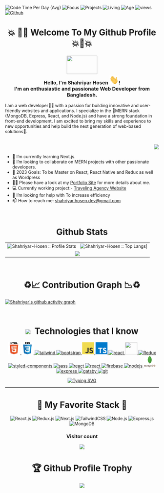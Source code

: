 <!-- Badge -->

![Code Time Per Day (Avg)](http://img.shields.io/badge/Code%20Time%20Per%20Day%20Avg-06%20hrs%2024%20mins-blue)
![Focus](https://img.shields.io/badge/focus-FullStack-critical)
![Projects](https://img.shields.io/badge/projects-30-important)
![Living](https://img.shields.io/badge/living-Natore-3c9)
![Age](https://img.shields.io/badge/age-22-blueviolet)
![views](https://komarev.com/ghpvc/?username=shahriyarhosen&label=Profile%20views&color=0e75b6&style=flat)
[![Github](https://img.shields.io/github/followers/Shahriyar-Hosen?label=Follow&style=social)](https://github.com/Shahriyar-Hosen)&nbsp;

<h1 align="center" >💥 💫💥 Welcome To My Github Profile 💥💫💥</h1>

<!-- === === === === === === === === === === === === === === -->
<!-- ✦✦✦ -->

<div>
  <h3 align="center">
    <!--Bd flag-->
    <img src="https://bestanimations.com/media/bangladesh/1932860375bangladesh-flag-waving-gif-animation-6.gif#.Y7aWtlAZZRY.link" width="100px" height="60px"/> 
    <br/> 
    Hello, I'm Shahriyar Hosen <img src="https://raw.githubusercontent.com/ABSphreak/ABSphreak/master/gifs/Hi.gif" width="30px" height="30px">! 
    <br/> 
    I'm an enthusiastic and passionate Web Developer from Bangladesh.
  </h3>

  <div align="left" text-align= "justify">
    I am a web developer💖✨ with a passion for building innovative and user-friendly websites and applications. I specialize in the 🎯MERN stack (MongoDB, Express, React, and Node.js) and have a strong foundation in front-end development. I am excited to bring my skills and experience to new opportunities and help build the next generation of web-based solutions🚀.
  </div>
  <br />
<div>

<!-- === === === === === === === === === === === === === === -->

<br />

<!-- right side img -->
<img align='right' height='180'  src='https://user-images.githubusercontent.com/113727503/211640671-ad9fe273-eccd-472c-b563-aadbf7410b16.gif'>

<br />

<div>
<!-- left side section -->

- 🎯 I’m currently learning Next.js.
- 👯 I’m looking to collaborate on MERN projects with other passionate developers.
- 🥅 2023 Goals: To be Master on React, React Native and Redux as well as Wordpress
- 🕵️‍♂️ Please have a look at my [Portfolio Site](https://shahriyar-hosen.web.app/) for more details about me.
- 💻 Currently working project:- [Traveling Agency Website](https://traveling-agency.web.app/)
- 🤔 I’m looking for help with To increase efficiency
- 📫 How to reach me: shahriyar.hosen.dev@gmail.com
</div>

<br/>
<!-- === === === === === === Github Stats === === === === === === === === -->

<h1 align="center">Github Stats</h1>

<div align="center">
  <table align="center">
    <tr>
      <td>
        <img
          alt="Shahriyar-Hosen :: Profile Stats"
          src="https://github-readme-stats.vercel.app/api?username=Shahriyar-Hosen&theme=blue-green&amp;show_icons=true&amp;count_private=true&amp;hide_border=true"
        />
      </td>
      <td>
        <img
          alt="Shahriyar-Hosen :: Top Langs]"
          src="https://github-readme-stats.vercel.app/api/top-langs/?username=Shahriyar-Hosen&langs_count=20&theme=blue-green&layout=compact&hide=html"
        />
      </td>
    </tr>
    <tr>
      <td colspan="2" align="center">
        <img
          align="center"
          src="https://github-readme-streak-stats.herokuapp.com?user=Shahriyar-Hosen&theme=blue-green&hide_border=true"
        />
      </td>
    </tr>
  </table>
</div>

<br/>
<!-- === === === === === === Contribution Graph === === === === === === === === -->
<h1 align="center">♻️📈 Contribution Graph 📉♻️</h1>

[![Shahriyar's github activity graph](https://github-readme-activity-graph.vercel.app/graph?username=Shahriyar-Hosen&theme=github-compact)](https://github.com/ashutosh00710/github-readme-activity-graph)

<!-- === === === === === === Technologies that I know === === === === === === === -->

<br/>

<h1 align="center">
  <img src = "https://media2.giphy.com/media/QssGEmpkyEOhBCb7e1/giphy.gif?cid=ecf05e47a0n3gi1bfqntqmob8g9aid1oyj2wr3ds3mg700bl&rid=giphy.gif" width='50'/>
  &nbsp;Technologies that I know
</h1>

<p align="center">
  <a href="https://www.w3.org/html/" target="_blank" rel="noreferrer"> 
  <img src="https://raw.githubusercontent.com/devicons/devicon/master/icons/html5/html5-original-wordmark.svg" alt="html5" width="40" height="40"/> 
  </a> 
  <a href="https://www.w3schools.com/css/" target="_blank" rel="noreferrer"> 
  <img src="https://raw.githubusercontent.com/devicons/devicon/master/icons/css3/css3-original-wordmark.svg" alt="css3" width="40" height="40"/> 
  </a> 
  <a href="https://tailwindcss.com/" target="_blank" rel="noreferrer"> 
  <img src="https://www.vectorlogo.zone/logos/tailwindcss/tailwindcss-icon.svg" alt="tailwind" width="40" height="40"/> 
  </a> 
  <a href="https://getbootstrap.com" target="_blank" rel="noreferrer"> 
  <img src="https://i.ibb.co/6BRCwLQ/bootstrap.png" alt="bootstrap" width="40" height="40"/> 
  </a> 
  <a href="https://developer.mozilla.org/en-US/docs/Web/JavaScript" target="_blank" rel="noreferrer"> 
  <img src="https://raw.githubusercontent.com/devicons/devicon/master/icons/javascript/javascript-original.svg" alt="javascript" width="40" height="40"/> 
  </a>
  <a href="https://www.typescriptlang.org/" target="_blank" rel="noreferrer"> 
  <img src="https://raw.githubusercontent.com/devicons/devicon/master/icons/typescript/typescript-original.svg" alt="typescript" width="40" height="40"/> 
  </a>
  <a href="https://reactjs.org/" target="_blank" rel="noreferrer"> 
  <img src="https://i.ibb.co/5xXVNVh/react.png" alt="react" width="40" height="40"/> 
  </a> 
  <a href="https://nextjs.org/" target="_blank" rel="noreferrer"> 
  <img src="https://res.cloudinary.com/dev-shahriyar/image/upload/v1687531061/Store/next_fwgcua.png" width="40" height="40"/> 
  </a> 
  <a href="https://redux.js.org/" target="_blank" rel="noreferrer"> 
  <img src="https://i.ibb.co/v4BFdS7/Redux.png" alt="Redux" width="40" height="40"/> 
  </a> 
  <a href="https://styled-components.com/" target="_blank" rel="noreferrer"> 
  <img src="https://res.cloudinary.com/dev-shahriyar/image/upload/v1677149819/Store/styled-components_uwtdhi.png" alt="styled-components" width="40" height="40"/> 
  </a> 
  <a href="https://sass-lang.com/" target="_blank" rel="noreferrer"> 
  <img src="https://res.cloudinary.com/dev-shahriyar/image/upload/v1677149356/Store/sass_dh63as.svg" alt="sass" width="40" height="40"/> 
  </a> 
  <a href="https://reactrouter.com/" target="_blank" rel="noreferrer"> 
  <img src="https://i.ibb.co/72RyCgr/route-removebg-preview.png" alt="react" width="40" height="40"/> 
  </a>
  <a href="https://react-query.tanstack.com/" target="_blank" rel="noreferrer"> 
  <img src="https://i.ibb.co/KG89Bqd/Screenshot-1-removebg-preview.png" alt="react" width="40" height="40"/> 
  </a>
  <a href="https://firebase.google.com/" target="_blank" rel="noreferrer"> 
  <img src="https://www.vectorlogo.zone/logos/firebase/firebase-icon.svg" alt="firebase" width="40" height="40"/> 
  </a>

  <a href="https://nodejs.org" target="_blank" rel="noreferrer"> 
  <img src="https://res.cloudinary.com/dev-shahriyar/image/upload/v1676877581/Store/node-js_yvcjpp.png" alt="nodejs" width="35" height="40"/> 
  </a> 
  <a href="https://www.mongodb.com/" target="_blank" rel="noreferrer"> 
  <img src="https://raw.githubusercontent.com/devicons/devicon/master/icons/mongodb/mongodb-original-wordmark.svg" alt="mongodb" width="40" height="40"/> 
  </a> 
  <a href="https://expressjs.com" target="_blank" rel="noreferrer"> 
  <img src="https://res.cloudinary.com/dev-shahriyar/image/upload/v1676877264/Store/Express-js_r4har1.png" alt="express" width="40" height="40"/> 
  </a>

  <a href="https://www.gatsbyjs.com/" target="_blank" rel="noreferrer"> 
  <img src="https://res.cloudinary.com/dev-shahriyar/image/upload/v1677149356/Store/gatsby_nk1bel.svg" alt="gatsby" width="40" height="40"/> 
  </a>

  <a href="https://git-scm.com/" target="_blank" rel="noreferrer"> 
  <img src="https://www.vectorlogo.zone/logos/git-scm/git-scm-icon.svg" alt="git" width="40" height="40"/> 
  </a>
</p>

<!-- Technologies Slider -->
<p align="center">
  <a href="https://git.io/typing-svg">
    <img src="https://readme-typing-svg.demolab.com?font=Fira+Code&weight=600&duration=6000&pause=2000&center=true&vCenter=true&width=700&lines=HTML5+CSS3+JavaScript+Typescript+React+;ES6+Redux+React-Router+Context-API+Git+;Tailwind-CSS+Bootstrap-5+Styled-Components+SASS+MaterialUI;Firebase+Nodejs+ExpressJs+MongoDB+JWT;React-Native+NextJs+Gatsby+Heroku+Netlify" alt="Typing SVG" />
  </a>
</p>

<hr>

 <!--  === === === === === === === Favorite Stack === === === === === === === ===  -->

<h1 align="center">💖 My Favorite Stack 💖</h1>

<div align="center">
  <img alt="React.js" src="https://img.shields.io/badge/React-20232A?style=for-the-badge&logo=react&logoColor=61DAFB" />
  <img alt="Redux.js" src="https://img.shields.io/badge/Redux-593D88?style=for-the-badge&logo=redux&logoColor=white" />
  <img alt="Next.js" src="https://img.shields.io/badge/next.js-000000?style=for-the-badge&logo=nextdotjs&logoColor=white" />
  <img alt="TailwindCSS" src="https://img.shields.io/badge/Tailwind_CSS-38B2AC?style=for-the-badge&logo=tailwind-css&logoColor=white"/>
  <img alt="Node.js" src="https://img.shields.io/badge/Node.js-43853D?style=for-the-badge&logo=node.js&logoColor=white" />
  <img alt="Express.js" src="https://img.shields.io/badge/express.js-%23404d59.svg?style=for-the-badge&logo=express&logoColor=%2361DAFB"/>
  <img alt="MongoDB" src="https://img.shields.io/badge/MongoDB-4EA94B?style=for-the-badge&logo=mongodb&logoColor=white" />
</div>

<!-- Visitor count -->
<h3 align="center">Visitor count</h3>
<p align="center"> 
  <img src="https://profile-counter.glitch.me/shahriyarhosen/count.svg" />
</p>

<h1 align="center">🏆 Github Profile Trophy</h1>

<p align="center"> 
  <!-- <a align="center" href="https://github.com/ryo-ma/github-profile-trophy"> -->
<img align='center' width='fit-content' src="https://github-profile-trophy.vercel.app/?username=Shahriyar-Hosen&column=7&theme=darkhub"/>
  <!-- </a> -->
</p>

<!-- <p align="center" >
  <img alt="computer coding a men" src="https://i.ibb.co/9pNj7M3/coding.gif" width="100%" height="320" />
</p> -->
<!--  Project png-->
<!-- <img align='center' height='200' width="1366"  src='https://user-images.githubusercontent.com/113727503/210175898-86362362-5152-4849-9263-4a018cadd21e.png' alt='Skills'>
<hr> -->
